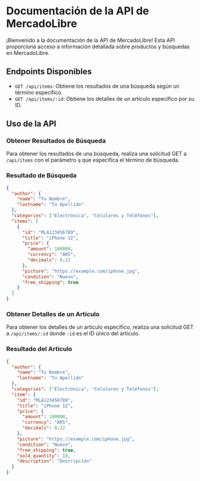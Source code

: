 # Documentación de la API de MercadoLibre

¡Bienvenido a la documentación de la API de MercadoLibre! Esta API proporciona acceso a información detallada sobre productos y búsquedas en MercadoLibre.

## Endpoints Disponibles

- `GET /api/items`: Obtiene los resultados de una búsqueda según un término específico.
- `GET /api/items/:id`: Obtiene los detalles de un artículo específico por su ID.

## Uso de la API

### Obtener Resultados de Búsqueda

Para obtener los resultados de una búsqueda, realiza una solicitud GET a `/api/items` con el parámetro `q` que especifica el término de búsqueda.

### Resultado de Búsqueda

```json
{
  "author": {
    "name": "Tu Nombre",
    "lastname": "Tu Apellido"
  },
  "categories": ["Electrónica", "Celulares y Teléfonos"],
  "items": [
    {
      "id": "MLA123456789",
      "title": "iPhone 12",
      "price": {
        "amount": 100000,
        "currency": "ARS",
        "decimals": 0.22
      },
      "picture": "https://example.com/iphone.jpg",
      "condition": "Nuevo",
      "free_shipping": true
    }
  ]
}
```

### Obtener Detalles de un Artículo

Para obtener los detalles de un artículo específico, realiza una solicitud GET a `/api/items/:id` donde `:id` es el ID único del artículo.

### Resultado del Artículo

```json
{
  "author": {
    "name": "Tu Nombre",
    "lastname": "Tu Apellido"
  },
  "categories": ["Electrónica", "Celulares y Teléfonos"],
  "item": {
    "id": "MLA123456789",
    "title": "iPhone 12",
    "price": {
      "amount": 100000,
      "currency": "ARS",
      "decimals": 0.22
    },
    "picture": "https://example.com/iphone.jpg",
    "condition": "Nuevo",
    "free_shipping": true,
    "sold_quantity": 19, 
    "description": "Descripción"
  }
}
